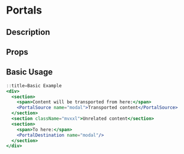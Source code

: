 # Portals

## Description

## Props

## Basic Usage

```jsx
::title=Basic Example
<div>
  <section>
    <span>Content will be transported from here:</span>
    <PortalSource name="modal">Transported content</PortalSource>
  </section>
  <section className="mvxxl">Unrelated content</section>
  <section>
    <span>To here:</span>
    <PortalDestination name="modal"/>
  </section>
</div>
```
